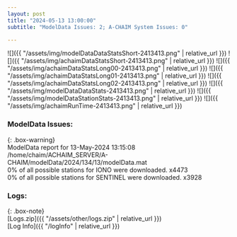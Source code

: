 ```yaml
---
layout: post
title: "2024-05-13 13:00:00"
subtitle: "ModelData Issues: 2; A-CHAIM System Issues: 0"

---
```


![]({{ "/assets/img/modelDataDataStatsShort-2413413.png" | relative_url }})
![]({{ "/assets/img/achaimDataStatsShort-2413413.png" | relative_url }})
![]({{ "/assets/img/achaimDataStatsLong00-2413413.png" | relative_url }})
![]({{ "/assets/img/achaimDataStatsLong01-2413413.png" | relative_url }})
![]({{ "/assets/img/achaimDataStatsLong02-2413413.png" | relative_url }})
![]({{ "/assets/img/modelDataDataStats-2413413.png" | relative_url }})
![]({{ "/assets/img/modelDataStationStats-2413413.png" | relative_url }})
![]({{ "/assets/img/achaimRunTime-2413413.png" | relative_url }})


### ModelData Issues:  
  
{: .box-warning}  
 ModelData report for 13-May-2024 13:15:08   
 /home/chaim/ACHAIM_SERVER/A-CHAIM/modelData/2024/134/13/modelData.mat   
 0% of all possible stations for IONO were downloaded. x4473   
 0% of all possible stations for SENTINEL were downloaded. x3928   
  


### Logs:  
  
{: .box-note}  
[Logs.zip]({{ "/assets/other/logs.zip" | relative_url }})  
[Log Info]({{ "/logInfo" | relative_url }})  
